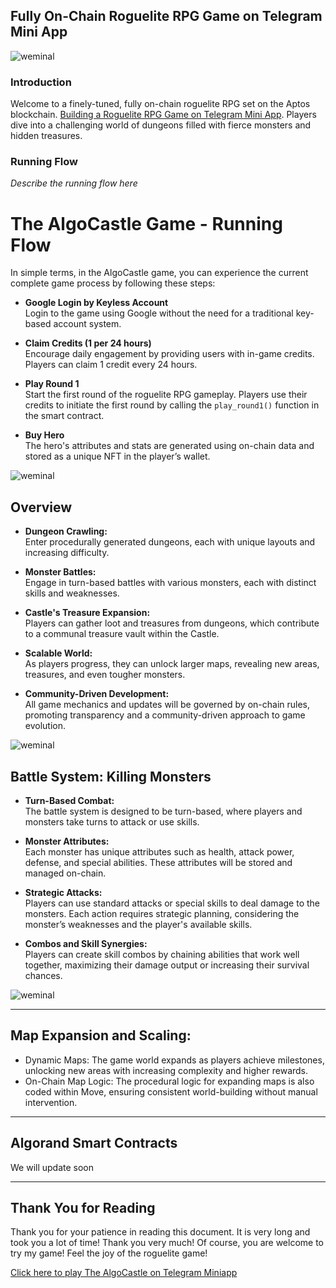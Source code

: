 ## Fully On-Chain Roguelite RPG Game on Telegram Mini App

![weminal](https://cdn.dorahacks.io/static/files/1928e5df61422d4cdc3f1d14032bfd31.jpeg)

### Introduction
Welcome to a finely-tuned, fully on-chain roguelite RPG set on the Aptos blockchain. [Building a Roguelite RPG Game on Telegram Mini App](https://t.me/algocastle_bot). Players dive into a challenging world of dungeons filled with fierce monsters and hidden treasures.

### Running Flow
*Describe the running flow here*


# The AlgoCastle Game - Running Flow

In simple terms, in the AlgoCastle game, you can experience the current complete game process by following these steps:

- **Google Login by Keyless Account**  
   Login to the game using Google without the need for a traditional key-based account system.

- **Claim Credits (1 per 24 hours)**  
   Encourage daily engagement by providing users with in-game credits. Players can claim 1 credit every 24 hours.

- **Play Round 1**  
   Start the first round of the roguelite RPG gameplay. Players use their credits to initiate the first round by calling the `play_round1()` function in the smart contract.

- **Buy Hero**  
  The hero's attributes and stats are generated using on-chain data and stored as a unique NFT in the player’s wallet.

![weminal](https://cdn.dorahacks.io/static/files/1928c027b7e59cc697ec99449adb6faf.png)

## Overview

- **Dungeon Crawling:**  
  Enter procedurally generated dungeons, each with unique layouts and increasing difficulty.

- **Monster Battles:**  
  Engage in turn-based battles with various monsters, each with distinct skills and weaknesses.

- **Castle's Treasure Expansion:**  
  Players can gather loot and treasures from dungeons, which contribute to a communal treasure vault within the Castle.

- **Scalable World:**  
  As players progress, they can unlock larger maps, revealing new areas, treasures, and even tougher monsters.

- **Community-Driven Development:**  
  All game mechanics and updates will be governed by on-chain rules, promoting transparency and a community-driven approach to game evolution.

![weminal](https://cdn.dorahacks.io/static/files/1928bf25d854dc12e73614945b29d5ae.png)

## Battle System: Killing Monsters

- **Turn-Based Combat:**  
  The battle system is designed to be turn-based, where players and monsters take turns to attack or use skills.

- **Monster Attributes:**  
  Each monster has unique attributes such as health, attack power, defense, and special abilities. These attributes will be stored and managed on-chain.

- **Strategic Attacks:**  
  Players can use standard attacks or special skills to deal damage to the monsters. Each action requires strategic planning, considering the monster’s weaknesses and the player's available skills.

- **Combos and Skill Synergies:**  
  Players can create skill combos by chaining abilities that work well together, maximizing their damage output or increasing their survival chances.

![weminal](https://cdn.dorahacks.io/static/files/1928e52568ea967d853770c4e4e8219a.png)

---


## Map Expansion and Scaling:  
  - Dynamic Maps: The game world expands as players achieve milestones, unlocking new areas with increasing complexity and higher rewards.
  - On-Chain Map Logic: The procedural logic for expanding maps is also coded within Move, ensuring consistent world-building without manual intervention.

---

## Algorand Smart Contracts
We will update soon

---
## Thank You for Reading

Thank you for your patience in reading this document. It is very long and took you a lot of time! Thank you very much! Of course, you are welcome to try my game! Feel the joy of the roguelite game!


[Click here to play The AlgoCastle on Telegram Miniapp](https://t.me/algocastle_bot)
